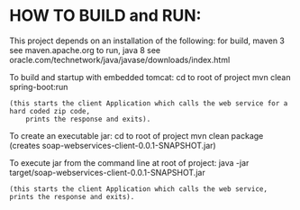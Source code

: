 HOW TO BUILD and RUN:
====================
This project depends on an installation of the following:
    for build, maven 3
        see maven.apache.org
    to run, java 8
        see oracle.com/technetwork/java/javase/downloads/index.html

To build and startup with embedded tomcat:
    cd  to root of project
    mvn clean spring-boot:run

    (this starts the client Application which calls the web service for a hard coded zip code,
        prints the response and exits).

To create an executable jar:
    cd  to root of project
    mvn clean package
    (creates soap-webservices-client-0.0.1-SNAPSHOT.jar)

To execute jar from the command line at root of project:
    java -jar target/soap-webservices-client-0.0.1-SNAPSHOT.jar <zipcode>

    (this starts the client Application which calls the web service, prints the response and exits).


